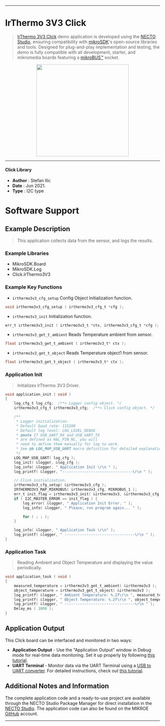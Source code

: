 
---
# IrThermo 3V3 Click

> [IrThermo 3V3 Click](https://www.mikroe.com/?pid_product=MIKROE-1361) demo application is developed using
the [NECTO Studio](https://www.mikroe.com/necto), ensuring compatibility with [mikroSDK](https://www.mikroe.com/mikrosdk)'s
open-source libraries and tools. Designed for plug-and-play implementation and testing, the demo is fully compatible with
all development, starter, and mikromedia boards featuring a [mikroBUS&trade;](https://www.mikroe.com/mikrobus) socket.

<p align="center">
  <img src="https://www.mikroe.com/?pid_product=MIKROE-1361&image=1" height=300px>
</p>

---

#### Click Library

- **Author**        : Stefan Ilic
- **Date**          : Jun 2021.
- **Type**          : I2C type

# Software Support

## Example Description

> This application collects data from the sensor, and logs the results.

### Example Libraries

- MikroSDK.Board
- MikroSDK.Log
- Click.IrThermo3V3

### Example Key Functions

- `irthermo3v3_cfg_setup` Config Object Initialization function.
```c
void irthermo3v3_cfg_setup ( irthermo3v3_cfg_t *cfg );
```

- `irthermo3v3_init` Initialization function.
```c
err_t irthermo3v3_init ( irthermo3v3_t *ctx, irthermo3v3_cfg_t *cfg );
```

- `irthermo3v3_get_t_ambient` Reads Temperature ambient from sensor.
```c
float irthermo3v3_get_t_ambient ( irthermo3v3_t* ctx );
```

- `irthermo3v3_get_t_object` Reads Temperature object1 from sensor.
```c
float irthermo3v3_get_t_object ( irthermo3v3_t* ctx );
```

### Application Init

> Initializes IrThermo 3V3 Driver.

```c
void application_init ( void ) 
{
    log_cfg_t log_cfg;  /**< Logger config object. */
    irthermo3v3_cfg_t irthermo3v3_cfg;  /**< Click config object. */

    /** 
     * Logger initialization.
     * Default baud rate: 115200
     * Default log level: LOG_LEVEL_DEBUG
     * @note If USB_UART_RX and USB_UART_TX 
     * are defined as HAL_PIN_NC, you will 
     * need to define them manually for log to work. 
     * See @b LOG_MAP_USB_UART macro definition for detailed explanation.
     */
    LOG_MAP_USB_UART( log_cfg );
    log_init( &logger, &log_cfg );
    log_info( &logger, " Application Init \r\n " );
    log_printf( &logger, "--------------------------------\r\n " );

    // Click initialization.
    irthermo3v3_cfg_setup( &irthermo3v3_cfg );
    IRTHERMO3V3_MAP_MIKROBUS( irthermo3v3_cfg, MIKROBUS_1 );
    err_t init_flag = irthermo3v3_init( &irthermo3v3, &irthermo3v3_cfg );
    if ( I2C_MASTER_ERROR == init_flag ) {
        log_error( &logger, " Application Init Error. " );
        log_info( &logger, " Please, run program again... " );

        for ( ; ; );
    }

    log_info( &logger, " Application Task \r\n" );
    log_printf( &logger, " --------------------------------\r\n " );
}
```

### Application Task

> Reading Ambient and Object Temperature and displaying the value periodically.

```c
void application_task ( void ) 
{
    measured_temperature = irthermo3v3_get_t_ambient( &irthermo3v3 );
    object_temperature = irthermo3v3_get_t_object( &irthermo3v3 );
    log_printf( &logger, " Ambient Temperature: %.2f\r\n ", measured_temperature );
    log_printf( &logger, " Object Temperature: %.2f\r\n ", object_temperature );
    log_printf( &logger, " --------------------------------\r\n " );
    Delay_ms ( 1000 );
}
```


## Application Output

This Click board can be interfaced and monitored in two ways:
- **Application Output** - Use the "Application Output" window in Debug mode for real-time data monitoring.
Set it up properly by following [this tutorial](https://www.youtube.com/watch?v=ta5yyk1Woy4).
- **UART Terminal** - Monitor data via the UART Terminal using
a [USB to UART converter](https://www.mikroe.com/click/interface/usb?interface*=uart,uart). For detailed instructions,
check out [this tutorial](https://help.mikroe.com/necto/v2/Getting%20Started/Tools/UARTTerminalTool).

## Additional Notes and Information

The complete application code and a ready-to-use project are available through the NECTO Studio Package Manager for 
direct installation in the [NECTO Studio](https://www.mikroe.com/necto). The application code can also be found on
the MIKROE [GitHub](https://github.com/MikroElektronika/mikrosdk_click_v2) account.

---
